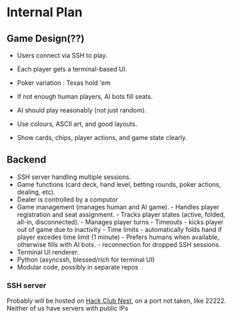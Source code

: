 # Internal Plan

## Game Design(??)

- Users connect via SSH to play.
- Each player gets a terminal-based UI.
- Poker variation : Texas hold 'em
- If not enough human players, AI bots fill seats.
- AI should play reasonably (not just random).

- Use colours, ASCII art, and good layouts.
- Show cards, chips, player actions, and game state clearly.

## Backend

- SSH server handling multiple sessions.
- Game functions (card deck, hand level, betting rounds, poker actions, dealing, etc).
- Dealer is controlled by a computor
- Game management (manages human and AI game).
      - Handles player registration and seat assignment.
      - Tracks player states (active, folded, all-in, disconnected).
      - Manages player turns
      - Timeouts - kicks player out of game due to inactivity
      - Time limits - automatically folds hand if player excedes time limit (1 minute)
      - Prefers humans when available, otherwise fills with AI bots.
      - reconnection for dropped SSH sessions.
- Terminal UI renderer.
- Python (asyncssh, blessed/rich for terminal UI)
- Modular code, possibly in separate repos

### SSH server

Probably will be hosted on [Hack Club Nest](https://hackclub.app), on a port not taken, like 22222. Neither of us have servers with public IPs
